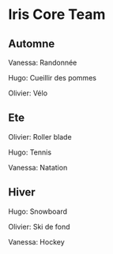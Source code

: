 # Iris Core Team

## Automne

Vanessa: Randonnée

Hugo: Cueillir des pommes

Olivier: Vélo

## Ete

Olivier: Roller blade

Hugo: Tennis

Vanessa: Natation

## Hiver

Hugo: Snowboard

Olivier: Ski de fond

Vanessa: Hockey

